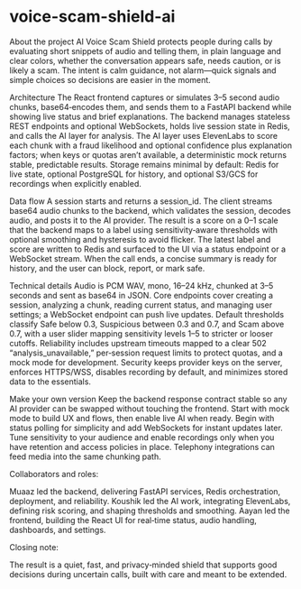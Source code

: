 # voice-scam-shield-ai

About the project
AI Voice Scam Shield protects people during calls by evaluating short snippets of audio and telling them, in plain language and clear colors, whether the conversation appears safe, needs caution, or is likely a scam. The intent is calm guidance, not alarm—quick signals and simple choices so decisions are easier in the moment.

Architecture
The React frontend captures or simulates 3–5 second audio chunks, base64‑encodes them, and sends them to a FastAPI backend while showing live status and brief explanations. The backend manages stateless REST endpoints and optional WebSockets, holds live session state in Redis, and calls the AI layer for analysis. The AI layer uses ElevenLabs to score each chunk with a fraud likelihood and optional confidence plus explanation factors; when keys or quotas aren’t available, a deterministic mock returns stable, predictable results. Storage remains minimal by default: Redis for live state, optional PostgreSQL for history, and optional S3/GCS for recordings when explicitly enabled.

Data flow
A session starts and returns a session_id. The client streams base64 audio chunks to the backend, which validates the session, decodes audio, and posts it to the AI provider. The result is a score on a 0–1 scale that the backend maps to a label using sensitivity‑aware thresholds with optional smoothing and hysteresis to avoid flicker. The latest label and score are written to Redis and surfaced to the UI via a status endpoint or a WebSocket stream. When the call ends, a concise summary is ready for history, and the user can block, report, or mark safe.

Technical details
Audio is PCM WAV, mono, 16–24 kHz, chunked at 3–5 seconds and sent as base64 in JSON. Core endpoints cover creating a session, analyzing a chunk, reading current status, and managing user settings; a WebSocket endpoint can push live updates. Default thresholds classify Safe below 0.3, Suspicious between 0.3 and 0.7, and Scam above 0.7, with a user slider mapping sensitivity levels 1–5 to stricter or looser cutoffs. Reliability includes upstream timeouts mapped to a clear 502 “analysis_unavailable,” per‑session request limits to protect quotas, and a mock mode for development. Security keeps provider keys on the server, enforces HTTPS/WSS, disables recording by default, and minimizes stored data to the essentials.

Make your own version
Keep the backend response contract stable so any AI provider can be swapped without touching the frontend. Start with mock mode to build UX and flows, then enable live AI when ready. Begin with status polling for simplicity and add WebSockets for instant updates later. Tune sensitivity to your audience and enable recordings only when you have retention and access policies in place. Telephony integrations can feed media into the same chunking path.

Collaborators and roles:

Muaaz led the backend, delivering FastAPI services, Redis orchestration, deployment, and reliability.
Koushik led the AI work, integrating ElevenLabs, defining risk scoring, and shaping thresholds and smoothing. 
Aayan led the frontend, building the React UI for real‑time status, audio handling, dashboards, and settings.

Closing note:

The result is a quiet, fast, and privacy‑minded shield that supports good decisions during uncertain calls, built with care and meant to be extended.